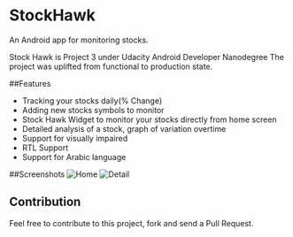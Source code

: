 # StockHawk
An Android app for monitoring stocks.

Stock Hawk is Project 3 under Udacity Android Developer Nanodegree
The project was uplifted from functional to production state.

##Features

- Tracking your stocks daily(% Change)
- Adding new stocks symbols to monitor
- Stock Hawk Widget to monitor your stocks directly from home screen
- Detailed analysis of a stock, graph of variation overtime
- Support for visually impaired
- RTL Support
- Support for Arabic language

##Screenshots
![Home](http://s15.postimg.org/ghvj1eeef/14438748_1124850370925055_431581294_o.jpg)
![Detail](http://s15.postimg.org/5jk9j7pt3/14489666_1124850320925060_1556204098_o.jpg)

## Contribution

Feel free to contribute to this project, fork and send a Pull Request.


